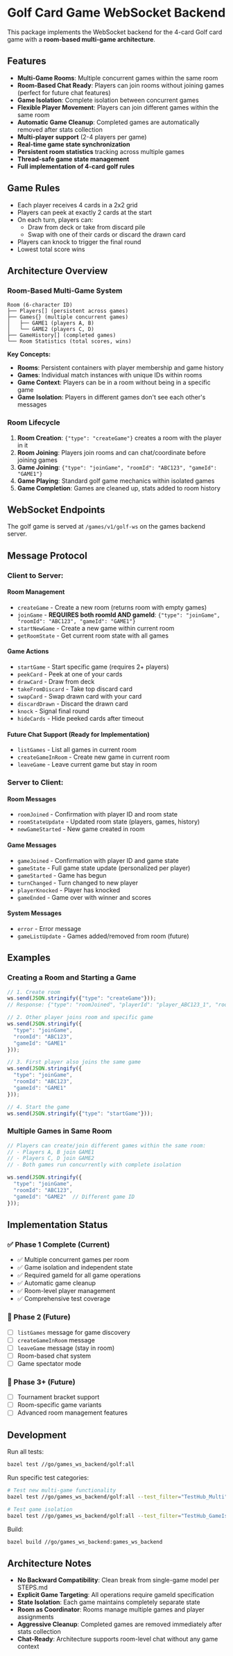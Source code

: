# Golf Card Game WebSocket Backend

This package implements the WebSocket backend for the 4-card Golf card game with a **room-based multi-game architecture**.

## Features

- **Multi-Game Rooms**: Multiple concurrent games within the same room
- **Room-Based Chat Ready**: Players can join rooms without joining games (perfect for future chat features)
- **Game Isolation**: Complete isolation between concurrent games
- **Flexible Player Movement**: Players can join different games within the same room
- **Automatic Game Cleanup**: Completed games are automatically removed after stats collection
- **Multi-player support** (2-4 players per game)
- **Real-time game state synchronization**
- **Persistent room statistics** tracking across multiple games
- **Thread-safe game state management**
- **Full implementation of 4-card golf rules**

## Game Rules

- Each player receives 4 cards in a 2x2 grid
- Players can peek at exactly 2 cards at the start
- On each turn, players can:
  - Draw from deck or take from discard pile
  - Swap with one of their cards or discard the drawn card
- Players can knock to trigger the final round
- Lowest total score wins

## Architecture Overview

### Room-Based Multi-Game System

```
Room (6-character ID)
├── Players[] (persistent across games)
├── Games{} (multiple concurrent games)
│   ├── GAME1 (players A, B)
│   └── GAME2 (players C, D)  
├── GameHistory[] (completed games)
└── Room Statistics (total scores, wins)
```

**Key Concepts:**
- **Rooms**: Persistent containers with player membership and game history
- **Games**: Individual match instances with unique IDs within rooms
- **Game Context**: Players can be in a room without being in a specific game
- **Game Isolation**: Players in different games don't see each other's messages

### Room Lifecycle

1. **Room Creation**: `{"type": "createGame"}` creates a room with the player in it
2. **Room Joining**: Players join rooms and can chat/coordinate before joining games
3. **Game Joining**: `{"type": "joinGame", "roomId": "ABC123", "gameId": "GAME1"}` 
4. **Game Playing**: Standard golf game mechanics within isolated games
5. **Game Completion**: Games are cleaned up, stats added to room history

## WebSocket Endpoints

The golf game is served at `/games/v1/golf-ws` on the games backend server.

## Message Protocol

### Client to Server:

#### Room Management
- `createGame` - Create a new room (returns room with empty games)
- `joinGame` - **REQUIRES both roomId AND gameId**: `{"type": "joinGame", "roomId": "ABC123", "gameId": "GAME1"}`
- `startNewGame` - Create a new game within current room
- `getRoomState` - Get current room state with all games

#### Game Actions  
- `startGame` - Start specific game (requires 2+ players)
- `peekCard` - Peek at one of your cards
- `drawCard` - Draw from deck  
- `takeFromDiscard` - Take top discard card
- `swapCard` - Swap drawn card with your card
- `discardDrawn` - Discard the drawn card
- `knock` - Signal final round
- `hideCards` - Hide peeked cards after timeout

#### Future Chat Support (Ready for Implementation)
- `listGames` - List all games in current room
- `createGameInRoom` - Create new game in current room  
- `leaveGame` - Leave current game but stay in room

### Server to Client:

#### Room Messages
- `roomJoined` - Confirmation with player ID and room state
- `roomStateUpdate` - Updated room state (players, games, history)
- `newGameStarted` - New game created in room

#### Game Messages  
- `gameJoined` - Confirmation with player ID and game state
- `gameState` - Full game state update (personalized per player)
- `gameStarted` - Game has begun
- `turnChanged` - Turn changed to new player  
- `playerKnocked` - Player has knocked
- `gameEnded` - Game over with winner and scores

#### System Messages
- `error` - Error message
- `gameListUpdate` - Games added/removed from room (future)

## Examples

### Creating a Room and Starting a Game

```javascript
// 1. Create room
ws.send(JSON.stringify({"type": "createGame"}));
// Response: {"type": "roomJoined", "playerId": "player_ABC123_1", "roomState": {...}}

// 2. Other player joins room and specific game
ws.send(JSON.stringify({
  "type": "joinGame", 
  "roomId": "ABC123", 
  "gameId": "GAME1"
}));

// 3. First player also joins the same game
ws.send(JSON.stringify({
  "type": "joinGame",
  "roomId": "ABC123", 
  "gameId": "GAME1"  
}));

// 4. Start the game
ws.send(JSON.stringify({"type": "startGame"}));
```

### Multiple Games in Same Room

```javascript
// Players can create/join different games within the same room:
// - Players A, B join GAME1
// - Players C, D join GAME2  
// - Both games run concurrently with complete isolation

ws.send(JSON.stringify({
  "type": "joinGame",
  "roomId": "ABC123",
  "gameId": "GAME2"  // Different game ID
}));
```

## Implementation Status

### ✅ Phase 1 Complete (Current)
- ✅ Multiple concurrent games per room
- ✅ Game isolation and independent state  
- ✅ Required gameId for all game operations
- ✅ Automatic game cleanup
- ✅ Room-level player management
- ✅ Comprehensive test coverage

### 🚧 Phase 2 (Future)
- [ ] `listGames` message for game discovery
- [ ] `createGameInRoom` message
- [ ] `leaveGame` message (stay in room)
- [ ] Room-based chat system
- [ ] Game spectator mode

### 🔮 Phase 3+ (Future)  
- [ ] Tournament bracket support
- [ ] Room-specific game variants
- [ ] Advanced room management features

## Development

Run all tests:
```bash
bazel test //go/games_ws_backend/golf:all
```

Run specific test categories:
```bash
# Test new multi-game functionality
bazel test //go/games_ws_backend/golf:all --test_filter="TestHub_Multi"

# Test game isolation
bazel test //go/games_ws_backend/golf:all --test_filter="TestHub_GameIsolation"
```

Build:
```bash
bazel build //go/games_ws_backend:games_ws_backend
```

## Architecture Notes

- **No Backward Compatibility**: Clean break from single-game model per STEPS.md
- **Explicit Game Targeting**: All operations require gameId specification  
- **State Isolation**: Each game maintains completely separate state
- **Room as Coordinator**: Rooms manage multiple games and player assignments
- **Aggressive Cleanup**: Completed games are removed immediately after stats collection
- **Chat-Ready**: Architecture supports room-level chat without any game context